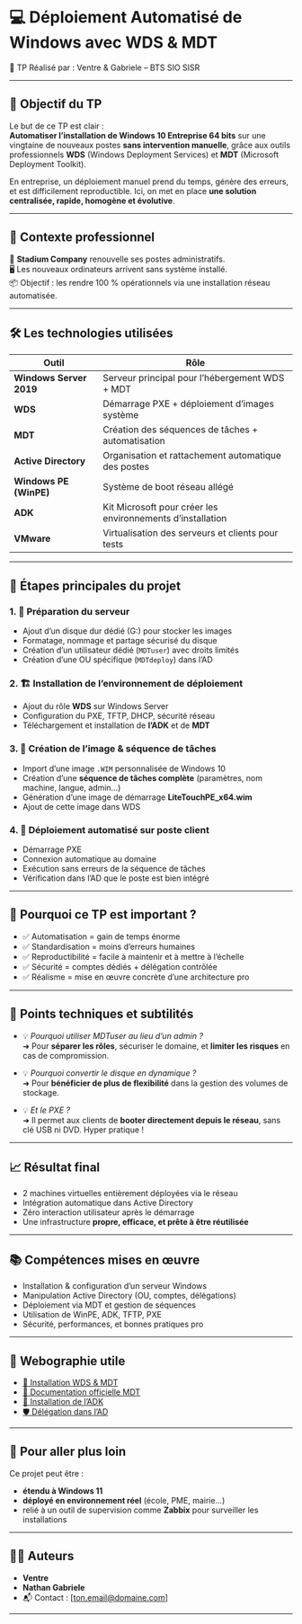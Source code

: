 # 💻 Déploiement Automatisé de Windows avec WDS & MDT  
📂 TP Réalisé par : Ventre & Gabriele – BTS SIO SISR

---

## 🎯 Objectif du TP

Le but de ce TP est clair :  
**Automatiser l’installation de Windows 10 Entreprise 64 bits** sur une vingtaine de nouveaux postes **sans intervention manuelle**, grâce aux outils professionnels **WDS** (Windows Deployment Services) et **MDT** (Microsoft Deployment Toolkit).

En entreprise, un déploiement manuel prend du temps, génère des erreurs, et est difficilement reproductible. Ici, on met en place **une solution centralisée, rapide, homogène et évolutive**.

---

## 🧱 Contexte professionnel

🏢 **Stadium Company** renouvelle ses postes administratifs.  
🖥️ Les nouveaux ordinateurs arrivent sans système installé.  
📦 Objectif : les rendre 100 % opérationnels via une installation réseau automatisée.

---

## 🛠️ Les technologies utilisées

| Outil | Rôle |
|------|------|
| **Windows Server 2019** | Serveur principal pour l’hébergement WDS + MDT |
| **WDS** | Démarrage PXE + déploiement d’images système |
| **MDT** | Création des séquences de tâches + automatisation |
| **Active Directory** | Organisation et rattachement automatique des postes |
| **Windows PE (WinPE)** | Système de boot réseau allégé |
| **ADK** | Kit Microsoft pour créer les environnements d’installation |
| **VMware** | Virtualisation des serveurs et clients pour tests |

---

## 🧩 Étapes principales du projet

### 1. 🧮 Préparation du serveur
- Ajout d’un disque dur dédié (G:) pour stocker les images
- Formatage, nommage et partage sécurisé du disque
- Création d’un utilisateur dédié (`MDTuser`) avec droits limités
- Création d’une OU spécifique (`MDTdeploy`) dans l’AD

### 2. 🏗️ Installation de l’environnement de déploiement
- Ajout du rôle **WDS** sur Windows Server
- Configuration du PXE, TFTP, DHCP, sécurité réseau
- Téléchargement et installation de **l’ADK** et de **MDT**

### 3. 🧪 Création de l’image & séquence de tâches
- Import d’une image `.WIM` personnalisée de Windows 10
- Création d’une **séquence de tâches complète** (paramètres, nom machine, langue, admin…)
- Génération d’une image de démarrage **LiteTouchPE_x64.wim**
- Ajout de cette image dans WDS

### 4. 🚀 Déploiement automatisé sur poste client
- Démarrage PXE
- Connexion automatique au domaine
- Exécution sans erreurs de la séquence de tâches
- Vérification dans l’AD que le poste est bien intégré

---

## 🧠 Pourquoi ce TP est important ?

- ✅ Automatisation = gain de temps énorme
- ✅ Standardisation = moins d’erreurs humaines
- ✅ Reproductibilité = facile à maintenir et à mettre à l’échelle
- ✅ Sécurité = comptes dédiés + délégation contrôlée
- ✅ Réalisme = mise en œuvre concrète d’une architecture pro

---

## 🧪 Points techniques et subtilités

- 💡 *Pourquoi utiliser MDTuser au lieu d’un admin ?*  
  ➜ Pour **séparer les rôles**, sécuriser le domaine, et **limiter les risques** en cas de compromission.

- 💡 *Pourquoi convertir le disque en dynamique ?*  
  ➜ Pour **bénéficier de plus de flexibilité** dans la gestion des volumes de stockage.

- 💡 *Et le PXE ?*  
  ➜ Il permet aux clients de **booter directement depuis le réseau**, sans clé USB ni DVD. Hyper pratique !

---

## 📈 Résultat final

- 2 machines virtuelles entièrement déployées via le réseau
- Intégration automatique dans Active Directory
- Zéro interaction utilisateur après le démarrage
- Une infrastructure **propre, efficace, et prête à être réutilisée**

---

## 📚 Compétences mises en œuvre

- Installation & configuration d’un serveur Windows
- Manipulation Active Directory (OU, comptes, délégations)
- Déploiement via MDT et gestion de séquences
- Utilisation de WinPE, ADK, TFTP, PXE
- Sécurité, performances, et bonnes pratiques pro

---

## 🔗 Webographie utile

- [💬 Installation WDS & MDT](https://neptunet.fr/mdt-deploy/)
- [📘 Documentation officielle MDT](https://learn.microsoft.com/fr-fr/windows/deployment/deploy-windows-mdt/)
- [🧰 Installation de l’ADK](https://learn.microsoft.com/fr-fr/windows-hardware/get-started/adk-install)
- [🛡️ Délégation dans l’AD](https://www.it-connect.fr/active-directory-deleguer-lajout-dordinateurs-au-domaine/)

---

## 👋 Pour aller plus loin

Ce projet peut être :
- **étendu à Windows 11**
- **déployé en environnement réel** (école, PME, mairie…)
- relié à un outil de supervision comme **Zabbix** pour surveiller les installations

---

## 🧑‍💻 Auteurs

- **Ventre**
- **Nathan Gabriele**
- 📬 Contact : [ton.email@domaine.com]

---
